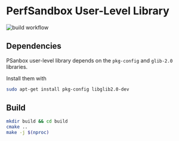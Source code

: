 # PerfSandbox User-Level Library

![build workflow](https://github.com/OrderLab/psandbox-userlib/actions/workflows/build.yml/badge.svg)

## Dependencies

PSanbox user-level library depends on the `pkg-config` and `glib-2.0` libraries.

Install them with

```bash
sudo apt-get install pkg-config libglib2.0-dev
```

## Build

```bash
mkdir build && cd build
cmake ..
make -j $(nproc)
```

